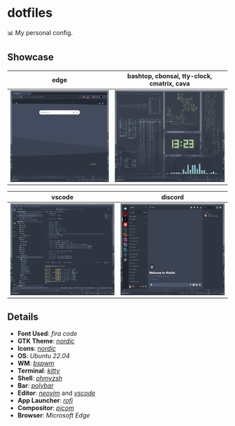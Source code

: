 # dotfiles

📊 My personal config.

## Showcase

|edge|bashtop, cbonsai, tty-clock, cmatrix, cava|
|-|-|
|<img height="210px" src="assets/edge.png">|<img height="210px" src="assets/desktop.png">|

|vscode|discord|
|-|-|
|<img height="210px" src="assets/vscode.png">|<img height="210px" src="assets/discord.png">|

## Details

- **Font Used**: _fira code_
- **GTK Theme**: _[nordic](https://github.com/EliverLara/Nordic)_
- **Icons**: _[nordic](https://github.com/EliverLara/Nordic)_
- **OS**: _Ubuntu 22.04_
- **WM**: _[bspwm](https://github.com/baskerville/bspwm)_
- **Terminal**: _[kitty](https://github.com/kovidgoyal/kitty)_
- **Shell**: _[ohmyzsh](https://github.com/ohmyzsh/ohmyzsh)_
- **Bar**: _[polybar](https://github.com/polybar/polybar)_
- **Editor**: _[neovim](https://github.com/neovim/neovim)_ and _[vscode](https://github.com/microsoft/vscode)_
- **App Launcher**: _[rofi](https://github.com/davatorium/rofi)_
- **Compositor**: _[picom](https://github.com/yshui/picom)_
- **Browser**: _Microsoft Edge_
